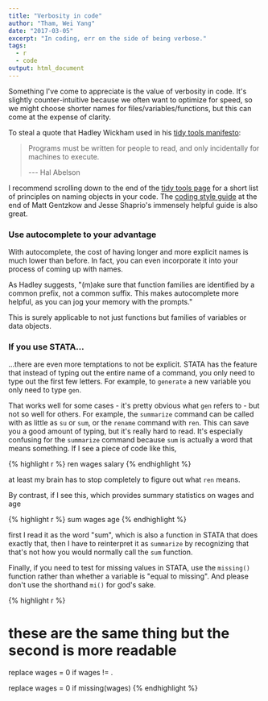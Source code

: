 ```yaml
---
title: "Verbosity in code"
author: "Tham, Wei Yang"
date: "2017-03-05"
excerpt: "In coding, err on the side of being verbose."
tags: 
  - r
  - code
output: html_document
---
```




Something I've come to appreciate is the value of verbosity in code. It's slightly counter-intuitive because we often want to optimize for speed, so we might choose shorter names for files/variables/functions, but this can come at the expense of clarity. 

To steal a quote that Hadley Wickham used in his [tidy tools manifesto](https://cran.r-project.org/web/packages/tidyverse/vignettes/manifesto.html): 

> Programs must be written for people to read, and only incidentally
> for machines to execute.
> 
> --- Hal Abelson

I recommend scrolling down to the end of the [tidy tools page](https://cran.r-project.org/web/packages/tidyverse/vignettes/manifesto.html) for a short list of principles on naming objects in your code. The [coding style guide](http://www.brown.edu/Research/Shapiro/pdfs/CodeAndData.pdf) at the end of Matt Gentzkow and Jesse Shaprio's immensely helpful guide is also great. 

### Use autocomplete to your advantage

With autocomplete, the cost of having longer and more explicit names is much lower than before. In fact, you can even incorporate it into your process of coming up with names. 

As Hadley suggests, "(m)ake sure that function families are identified by a common prefix, not a common suffix. This makes autocomplete more helpful, as you can jog your memory with the prompts." 

This is surely applicable to not just functions but families of variables or data objects. 

### If you use STATA...

...there are even more temptations to not be explicit. STATA has the feature that instead of typing out the entire name of a command, you only need to type out the first few letters. For example, to `generate` a new variable you only need to type `gen`. 

That works well for some cases - it's pretty obvious what `gen` refers to - but not so well for others. For example, the `summarize` command can be called with as little as `su` or `sum`, or the `rename` command with `ren`. This can save you a good amount of typing, but it's really hard to read. It's especially confusing for the `summarize` command because `sum` is actually a word that means something. If I see a piece of code like this,


{% highlight r %}
ren wages salary
{% endhighlight %}

at least my brain has to stop completely to figure out what `ren` means. 

By contrast, if I see this, which provides summary statistics on wages and age


{% highlight r %}
sum wages age 
{% endhighlight %}

first I read it as the word "sum", which is also a function in STATA that does exactly that, then I have to reinterpret it as `summarize` by recognizing that that's not how you would normally call the `sum` function. 

Finally, if you need to test for missing values in STATA, use the `missing()` function rather than whether a variable is "equal to missing". And please don't use the shorthand `mi()` for god's sake. 


{% highlight r %}
# these are the same thing but the second is more readable
replace wages = 0 if wages != . 

replace wages = 0 if missing(wages)
{% endhighlight %}






